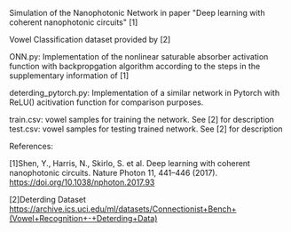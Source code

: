 Simulation of the Nanophotonic Network in paper "Deep learning with coherent nanophotonic circuits" [1]

Vowel Classification dataset provided by [2]

ONN.py: Implementation of the nonlinear saturable absorber activation function with backpropgation algorithm according to the steps in the supplementary information of [1]

deterding_pytorch.py: Implementation of a similar network in Pytorch with ReLU() acitivation function for comparison purposes.

train.csv: vowel samples for training the network. See [2] for description
test.csv: vowel samples for testing trained network. See [2] for description


References:


[1]Shen, Y., Harris, N., Skirlo, S. et al. Deep learning with coherent nanophotonic circuits. Nature Photon 11, 441–446 (2017). https://doi.org/10.1038/nphoton.2017.93

[2]Deterding Dataset https://archive.ics.uci.edu/ml/datasets/Connectionist+Bench+(Vowel+Recognition+-+Deterding+Data)

